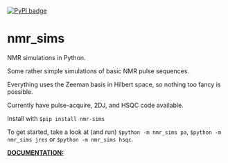 [![PyPI badge](https://badge.fury.io/py/nmr-sims.svg)](https://pypi.org/project/nmr-sims)

# nmr\_sims

NMR simulations in Python.

Some rather simple simulations of basic NMR pulse sequences.

Everything uses the Zeeman basis in Hilbert space, so nothing too fancy is possible.

Currently have pulse-acquire, 2DJ, and HSQC code available.

Install with `$pip install nmr-sims`

To get started, take a look at (and run) `$python -m nmr_sims pa`, `$python -m nmr_sims jres` or `$python -m nmr_sims hsqc`.

[**DOCUMENTATION:**](~https://foroozandehgroup.github.io/nmr_sims/content/)
